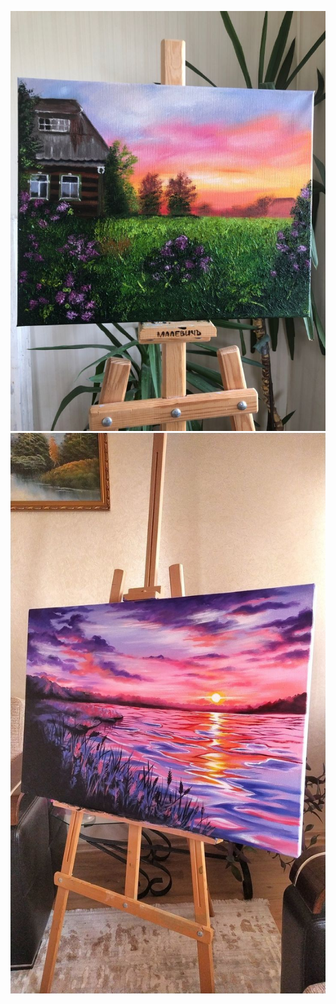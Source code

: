 ![art work 1](https://raw.githubusercontent.com/najmajinow/Art-haven/main/art%20work%201.jfif)
![art work 2](https://raw.githubusercontent.com/najmajinow/Art-haven/main/art%20work%202.jfif)
